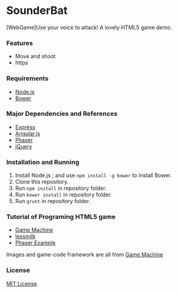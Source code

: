 SounderBat
==========
[WebGame]Use your voice to attack! A lovely HTML5 game demo.

### Features

* Move and shoot
* https 

### Requirements

* [Node.js](http://nodejs.org)
* [Bower](http://bower.io)

### Major Dependencies and References

* [Express](http://expressjs.com)
* [Angular.js](http://angularjs.org)
* [Phaser](https://github.com/photonstorm/phaser)
* [jQuery](https://github.com/jquery/jquery)

### Installation and Running

1. Install Node.js ; and use `npm install -g bower` to install Bower.
2. Clone this repository.
3. Run `npm install` in repository folder.
4. Run `bower install` in repository folder.
5. Run `grunt` in repository folder.


### Tutorial of Programing HTML5 game
* [Game Machine](http://gamemechanicexplorer.com/)
* [lessmilk](http://blog.lessmilk.com/make-html5-games-with-phaser-1/)
* [Phaser Example](https://github.com/photonstorm/phaser-examples)


Images and game-code framework are all from [Game Machine](http://gamemechanicexplorer.com/)

### License

[MIT License](http://opensource.org/licenses/MIT)
